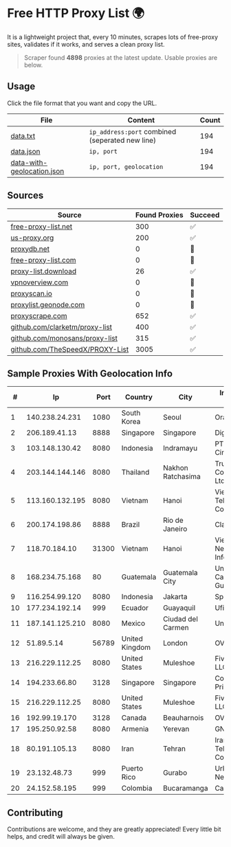 
# Free HTTP Proxy List 🌍

It is a lightweight project that, every 10 minutes, scrapes lots of free-proxy sites, validates if it works, and serves a clean proxy list.


> Scraper found **4898** proxies at the latest update. Usable proxies are below.

## Usage

Click the file format that you want and copy the URL.


|File|Content|Count|
|----|-------|-----|
|[data.txt](https://raw.githubusercontent.com/themiralay/Proxy-List-World/master/data.txt)|`ip_address:port` combined (seperated new line)|194|
|[data.json](https://raw.githubusercontent.com/themiralay/Proxy-List-World/master/data.json)|`ip, port`|194|
|[data-with-geolocation.json](https://raw.githubusercontent.com/themiralay/Proxy-List-World/master/data-with-geolocation.json)|`ip, port, geolocation`|194|

## Sources

|Source|Found Proxies|Succeed|
|------|-------------|-------|
|[free-proxy-list.net](https://free-proxy-list.net)|300|✅|
|[us-proxy.org](https://www.us-proxy.org)|200|✅|
|[proxydb.net](http://proxydb.net)|0|🚫|
|[free-proxy-list.com](https://free-proxy-list.com/?page=&port=&type%5B%5D=http&type%5B%5D=https&up_time=0&search=Search)|0|🚫|
|[proxy-list.download](https://www.proxy-list.download/HTTP)|26|✅|
|[vpnoverview.com](https://vpnoverview.com/privacy/anonymous-browsing/free-proxy-servers)|0|🚫|
|[proxyscan.io](https://www.proxyscan.io)|0|🚫|
|[proxylist.geonode.com](https://proxylist.geonode.com/api/proxy-list?limit=300&page=1&sort_by=lastChecked&sort_type=desc&protocols=http,https)|0|🚫|
|[proxyscrape.com](https://api.proxyscrape.com/v2/?request=displayproxies&protocol=http&timeout=10000&country=all&ssl=all&anonymity=all)|652|✅|
|[github.com/clarketm/proxy-list](https://raw.githubusercontent.com/clarketm/proxy-list/master/proxy-list-raw.txt)|400|✅|
|[github.com/monosans/proxy-list](https://raw.githubusercontent.com/monosans/proxy-list/main/proxies/http.txt)|315|✅|
|[github.com/TheSpeedX/PROXY-List](https://raw.githubusercontent.com/TheSpeedX/PROXY-List/master/http.txt)|3005|✅|


## Sample Proxies With Geolocation Info

|#|Ip|Port|Country|City|Internet Service Provider|
|-|--|----|-------|----|-------------------------|
|1|140.238.24.231|1080|South Korea|Seoul|Oracle Corporation|
|2|206.189.41.13|8888|Singapore|Singapore|DigitalOcean, LLC|
|3|103.148.130.42|8080|Indonesia|Indramayu|PT Anugerah Cimanuk Raya|
|4|203.144.144.146|8080|Thailand|Nakhon Ratchasima|True Internet Corporation CO. Ltd.|
|5|113.160.132.195|8080|Vietnam|Hanoi|VietNam Post and Telecom Corporation|
|6|200.174.198.86|8888|Brazil|Rio de Janeiro|Claro S.A|
|7|118.70.184.10|31300|Vietnam|Hanoi|Vietnam Internet Network Information Center|
|8|168.234.75.168|80|Guatemala|Guatemala City|Universidad de San Carlos de Guatemala|
|9|116.254.99.120|8080|Indonesia|Jakarta|SpaceX Starlink|
|10|177.234.192.14|999|Ecuador|Guayaquil|Ufinet Panama S.A.|
|11|187.141.125.210|8080|Mexico|Ciudad del Carmen|Uninet S.A. de C.V.|
|12|51.89.5.14|56789|United Kingdom|London|OVH SAS|
|13|216.229.112.25|8080|United States|Muleshoe|Five Area Systems, LLC|
|14|194.233.66.80|3128|Singapore|Singapore|Contabo Asia Private Limited|
|15|216.229.112.25|8080|United States|Muleshoe|Five Area Systems, LLC|
|16|192.99.19.170|3128|Canada|Beauharnois|OVH SAS|
|17|195.250.92.58|8080|Armenia|Yerevan|GNC-Alfa CJSC|
|18|80.191.105.13|8080|Iran|Tehran|Iran Telecommunication Company PJS|
|19|23.132.48.73|999|Puerto Rico|Gurabo|Urban Wifi Networks LLC|
|20|24.152.58.195|999|Colombia|Bucaramanga|Calltopbx S.A.S.|



## Contributing

Contributions are welcome, and they are greatly appreciated! Every
little bit helps, and credit will always be given.

